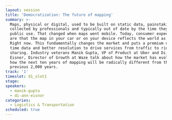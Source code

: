 ```yaml
---
layout: session
title: 'Democratization: The future of mapping'
summary: >-
  Maps, physical or digital, used to be built on static data, painstakingly
  collected by professionals and typically out of date by the time they hit
  public use. That changed when maps went mobile. Today, consumer expectations
  are that the map in your car or on your device reflects the world as it is.
  Right now. This fundamentally changes the market and puts a premium on real
  time data and better resolution to drive services from traffic to ride
  sharing. Industry veterans Manik Gupta, VP of Product at Uber and Di-Ann
  Eisner, Director of Growth at Waze talk about how the market has evolved and
  how the next ten years of mapping will be radically different from the
  previous 2,000 years.
track: '1'
timeslot: d1_slot1
stage:
speakers:
  - manik-gupta
  - di-ann-eisnor
categories:
  - Logistics & Transportation
scheduled: true
---
```


